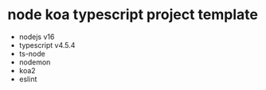 # node koa typescript project template

- nodejs v16
- typescript v4.5.4
- ts-node
- nodemon
- koa2
- eslint
